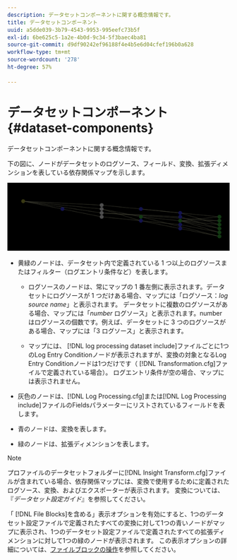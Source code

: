 ```yaml
---
description: データセットコンポーネントに関する概念情報です。
title: データセットコンポーネント
uuid: a5dde039-3b79-4543-9953-995eefc73b5f
exl-id: 6be625c5-1a2e-4b0d-9c34-5f3baec4ba81
source-git-commit: d9df90242ef96188f4e4b5e6d04cfef196b0a628
workflow-type: tm+mt
source-wordcount: '278'
ht-degree: 57%

---
```


# データセットコンポーネント{#dataset-components}

データセットコンポーネントに関する概念情報です。

下の図に、ノードがデータセットのログソース、フィールド、変換、拡張ディメンションを表している依存関係マップを示します。

![](assets/vis_DependencyMap.png)

* 黄緑のノードは、データセット内で定義されている 1 つ以上のログソースまたはフィルター（ログエントリ条件など）を表します。

   * ログソースのノードは、常にマップの 1 番左側に表示されます。データセットにログソースが 1 つだけある場合、マップには「ログソース：*log source name*」と表示されます。 データセットに複数のログソースがある場合、マップには「*number* ログソース」と表示されます。number はログソースの個数です。例えば、データセットに 3 つのログソースがある場合、マップには「3 ログソース」と表示されます。

   * マップには、 [!DNL log processing dataset include]ファイルごとに1つのLog Entry Conditionノードが表示されますが、変換の対象となるLog Entry Conditionノードは1つだけです（ [!DNL Transformation.cfg]ファイルで定義されている場合）。 ログエントリ条件が空の場合、マップには表示されません。

* 灰色のノードは、[!DNL Log Processing.cfg]または[!DNL Log Processing include]ファイルのFieldsパラメーターにリストされているフィールドを表します。

* 青のノードは、変換を表します。
* 緑のノードは、拡張ディメンションを表します。

>[!NOTE]
>
>プロファイルのデータセットフォルダーに[!DNL Insight Transform.cfg]ファイルが含まれている場合、依存関係マップには、変換で使用するために定義されたログソース、変換、およびエクスポーターが表示されます。 変換については、『*データセット設定ガイド*』を参照してください。

「 [!DNL File Blocks]を含める」表示オプションを有効にすると、1つのデータセット設定ファイルで定義されたすべての変換に対して1つの青いノードがマップに表示され、1つのデータセット設定ファイルで定義されたすべての拡張ディメンションに対して1つの緑のノードが表示されます。 この表示オプションの詳細については、[ファイルブロックの操作](../../../../../home/c-get-started/c-admin-intrf/c-dataset-mgrs/c-dep-maps/c-wkg-file-blocks.md#concept-3652bbabfbd34449a5f842d8aa598efc)を参照してください。
